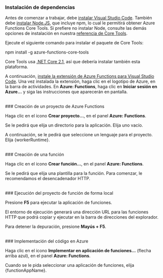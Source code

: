 ### Instalación de dependencias

Antes de comenzar a trabajar, debe <a href="https://go.microsoft.com/fwlink/?linkid=2016593" target="_blank">instalar Visual Studio Code</a>. También debe <a href="https://go.microsoft.com/fwlink/?linkid=2016195" target="_blank">instalar Node.JS</a>, que incluye npm, lo cual le permitirá obtener Azure Functions Core Tools. Si prefiere no instalar Node, consulte las demás opciones de instalación en nuestra <a href="https://go.microsoft.com/fwlink/?linkid=2016192" target="_blank">referencia de Core Tools</a>.

Ejecute el siguiente comando para instalar el paquete de Core Tools:

<MarkdownHighlighter>npm install -g azure-functions-core-tools</MarkdownHighlighter>

Core Tools usa <a href="https://go.microsoft.com/fwlink/?linkid=2016373" target="_blank">.NET Core 2.1</a>, así que debería instalar también esta plataforma.

A continuación, <a href="https://go.microsoft.com/fwlink/?linkid=2016800" target="_blank">instale la extensión de Azure Functions para Visual Studio Code</a>. Una vez instalada la extensión, haga clic en el logotipo de Azure, en la barra de actividades. En **Azure: Functions**, haga clic en **Iniciar sesión en Azure...** y siga las instrucciones que aparecerán en pantalla.

<br/>
### Creación de un proyecto de Azure Functions

Haga clic en el icono **Crear proyecto...**, en el panel **Azure: Functions**.

Se le pedirá que elija un directorio para la aplicación. Elija uno vacío.

A continuación, se le pedirá que seleccione un lenguaje para el proyecto. Elija {workerRuntime}.

<br/>
### Creación de una función

Haga clic en el icono **Crear función…**, en el panel **Azure: Functions**.

Se le pedirá que elija una plantilla para la función. Para comenzar, le recomendamos el desencadenador HTTP.

<br/>
### Ejecución del proyecto de función de forma local

Presione **F5** para ejecutar la aplicación de funciones.

El entorno de ejecución generará una dirección URL para las funciones HTTP que podrá copiar y ejecutar en la barra de direcciones del explorador.

Para detener la depuración, presione **Mayús + F5**.

<br/>
### Implementación del código en Azure

Haga clic en el icono **Implementar en aplicación de funciones...** (flecha arriba azul), en el panel **Azure: Functions**.

Cuando se le pida seleccionar una aplicación de funciones, elija {functionAppName}.
